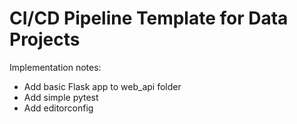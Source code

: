 # CI/CD Pipeline Template for Data Projects

Implementation notes:

- Add basic Flask app to web_api folder
- Add simple pytest
- Add editorconfig